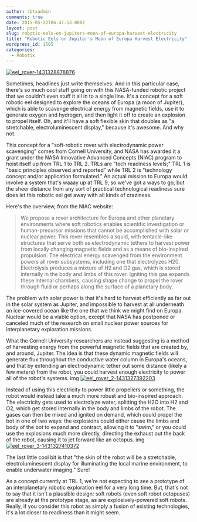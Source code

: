```yaml
---
author: rbtxadmin
comments: true
date: 2015-05-22T06:47:53.000Z
layout: post
slug: robotic-eels-on-jupiters-moon-of-europa-harvest-electricity
title: "Robotic Eels on Jupiter's Moon of Europa Harvest Electricity"
wordpress_id: 1505
categories:
  - Robotix
---
```


[![eel_rover-1431328878876](http://robotix.in/blog/wp-content/uploads/2015/05/eel_rover-1431328878876.jpg)](http://robotix.in/blog/wp-content/uploads/2015/05/eel_rover-1431328878876.jpg)

Sometimes, headlines just write themselves. And in this particular case, there's so much cool stuff going on with this NASA-funded robotic project that we couldn't even stuff it all in to a single line. It's a concept for a soft robotic eel designed to explore the oceans of Europa (a moon of Jupiter), which is able to scavenge electrical energy from magnetic fields, use it to generate oxygen and hydrogen, and then light it off to create an explosion to propel itself. Oh, and it'll have a soft flexible skin that doubles as "a stretchable, electroluminescent display," because it's awesome. And why not.

This concept for a "soft-robotic rover with electrodynamic power scavenging" comes from Cornell University, and NASA has awarded it a grant under the NASA Innovative Advanced Concepts (NIAC) program to hoist itself up from TRL 1 to TRL 2. TRLs are "tech readiness levels;" TRL 1 is "basic principles observed and reported" while TRL 2 is "technology concept and/or application formulated." An actual mission to Europa would involve a system that's waaay up at TRL 9, so we've got a ways to go, but the sheer distance from any sort of practical technological readiness sure does let this robotic eel get away with all kinds of craziness.

Here's the overview, from the NIAC website:
<blockquote>We propose a rover architecture for Europa and other planetary environments where soft robotics enables scientific investigation or human-precursor missions that cannot be accomplished with solar or nuclear power. This rover resembles a squid, with tentacle-like structures that serve both as electrodynamic tethers to harvest power from locally changing magnetic fields and as a means of bio-inspired propulsion. The electrical energy scavenged from the environment powers all rover subsystems, including one that electrolyzes H20. Electrolysis produces a mixture of H2 and O2 gas, which is stored internally in the body and limbs of this rover. Igniting this gas expands these internal chambers, causing shape change to propel the rover through fluid or perhaps along the surface of a planetary body.</blockquote>

The problem with solar power is that it's hard to harvest efficiently as far out in the solar system as Jupiter, and impossible to harvest at all underneath an ice-covered ocean like the one that we think we might find on Europa. Nuclear would be a viable option, except that NASA has postponed or canceled much of the research on small nuclear power sources for interplanetary exploration missions.

What the Cornell University researchers are instead suggesting is a method of harvesting energy from the powerful magnetic fields that are created by, and around, Jupiter. The idea is that these dynamic magnetic fields will generate flux throughout the conductive water column in Europa's oceans, and that by extending an electrodynamic tether out some distance (likely a few meters) from the robot, you could harvest enough electricity to power all of the robot's systems. img [![eel_rover_2-1431327392203](http://robotix.in/blog/wp-content/uploads/2015/05/eel_rover_2-1431327392203.jpg)](http://robotix.in/blog/wp-content/uploads/2015/05/eel_rover_2-1431327392203.jpg)

Instead of using this electricity to power little propellers or something, the robot would instead take a much more robust and bio-inspired approach. The electricity gets used to electrolyze water, splitting the H2O into H2 and O2, which get stored internally in the body and limbs of the robot. The gases can then be mixed and ignited on demand, which could propel the bot in one of two ways: the explosions could either cause the limbs and body of the bot to expand and contract, allowing it to "swim," or you could use the explosions much more directly, directing the exhaust out the back of the robot, causing it to jet forward like an octopus. img [![eel_rover_3-1431327410372](http://robotix.in/blog/wp-content/uploads/2015/05/eel_rover_3-1431327410372.jpg)](http://robotix.in/blog/wp-content/uploads/2015/05/eel_rover_3-1431327410372.jpg)

The last little cool bit is that "the skin of the robot will be a stretchable, electroluminescent display for illuminating the local marine environment, to enable underwater imaging." Sure!

As a concept currently at TRL 1, we're not expecting to see a prototype of an interplanetary robotic exploration eel for a very long time. But, that's not to say that it isn't a plausible design: soft robots (even soft robot octopuses) are already at the prototype stage, as are explosively-powered soft robots. Really, if you consider this robot as simply a fusion of existing technologies, it's a lot closer to readiness than it might seem.
